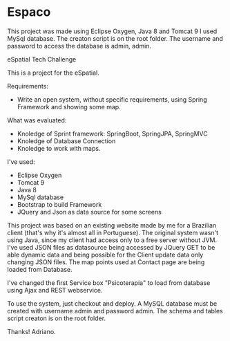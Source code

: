 # Espaco

This project was made using Eclipse Oxygen, Java 8 and Tomcat 9 I used MySql database. The creaton script is on the root folder. The username and password to access the database is admin, admin.

eSpatial Tech Challenge

This is a project for the eSpatial.

Requirements:
 - Write an open system, without specific requirements, using Spring Framework and showing some map.
 
What was evaluated:
 - Knoledge of Sprint framework: SpringBoot, SpringJPA, SpringMVC
 - Knoledge of Database Connection
 - Knoledge to work with maps.

I've used:
 - Eclipse Oxygen
 - Tomcat 9
 - Java 8
 - MySql database
 - Bootstrap to build Framework
 - JQuery and Json as data source for some screens

This project was based on an existing website made by me for a Brazilian client (that's why it's almost all in Portuguese). The original system wasn't using Java, since my client had access only to a free server without JVM. I've used JSON files as datasource being accessed by JQuery GET to be able dynamic data and being possible for the Client update data only changing JSON files.
The map points used at Contact page are being loaded from Database.

I've changed the first Service box "Psicoterapia" to load from database using Ajax and REST webservice.

To use the system, just checkout and deploy. A MySQL database must be created with username admin and password admin. The schema and tables script creaton is on the root folder.

Thanks!
Adriano.
